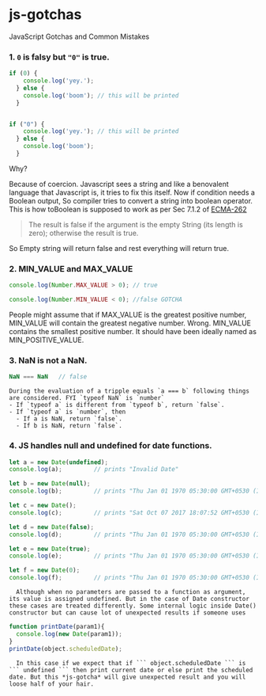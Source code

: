 # js-gotchas
JavaScript Gotchas and Common Mistakes

### 1. `0` is falsy but `"0"` is true.

```js
if (0) {
    console.log('yey.');
  } else {
    console.log('boom'); // this will be printed
  }


if ("0") {
    console.log('yey.'); // this will be printed
  } else {
    console.log('boom');
  }
```


 Why?

 Because of coercion. Javascript sees a string and like a benovalent language that Javascript is, it tries to fix this itself. Now if condition needs a Boolean output, So compiler tries to convert a string into boolean operator.
 This is how toBoolean is supposed to work as per Sec 7.1.2 of [ECMA-262](http://www.ecma-international.org/publications/files/ECMA-ST/Ecma-262.pdf)
  > The result is false if the argument is the empty String (its length is zero); otherwise the result is true.

  So Empty string will return false and rest everything will return true.

 ### 2. MIN_VALUE and MAX_VALUE
 ```js
 console.log(Number.MAX_VALUE > 0); // true

 console.log(Number.MIN_VALUE < 0); //false GOTCHA
 ```

People might assume that if MAX_VALUE is the greatest positive number, MIN_VALUE will contain the greatest negative number. Wrong. MIN_VALUE contains the smallest positive number. It should have been ideally named as MIN_POSITIVE_VALUE.


### 3. NaN is not a NaN.
```js
NaN === NaN   // false
```
    During the evaluation of a tripple equals `a === b` following things are considered. FYI `typeof NaN` is `number`
    - If `typeof a` is different from `typeof b`, return `false`.
    - If `typeof a` is `number`, then
      - If a is NaN, return `false`.
      - If b is NaN, return `false`.

### 4. JS handles null and undefined for date functions.
```js
let a = new Date(undefined);
console.log(a);         // prints "Invalid Date"

let b = new Date(null);
console.log(b);         // prints "Thu Jan 01 1970 05:30:00 GMT+0530 (IST)"  -> Epoch time 0

let c = new Date();
console.log(c);         // prints "Sat Oct 07 2017 18:07:52 GMT+0530 (IST)" -> Current time

let d = new Date(false);
console.log(d);         // prints "Thu Jan 01 1970 05:30:00 GMT+0530 (IST)" -> Epoch time 0

let e = new Date(true);
console.log(e);         // prints "Thu Jan 01 1970 05:30:00 GMT+0530 (IST)" -> Still epoch time 0

let f = new Date(0);
console.log(f);         // prints "Thu Jan 01 1970 05:30:00 GMT+0530 (IST)" -> Again epoch time 0
```
      Although when no parameters are passed to a function as argument, its value is assigned undefined. But in the case of Date constructor these cases are treated differently. Some internal logic inside Date() constructor but can cause lot of unexpected results if someone uses
```js
function printDate(param1){
  console.log(new Date(param1));
}
printDate(object.scheduledDate);
```
      In this case if we expect that if ``` object.scheduledDate ``` is ``` undefined ``` then print current date or else print the scheduled date. But this *js-gotcha* will give unexpected result and you will loose half of your hair.

